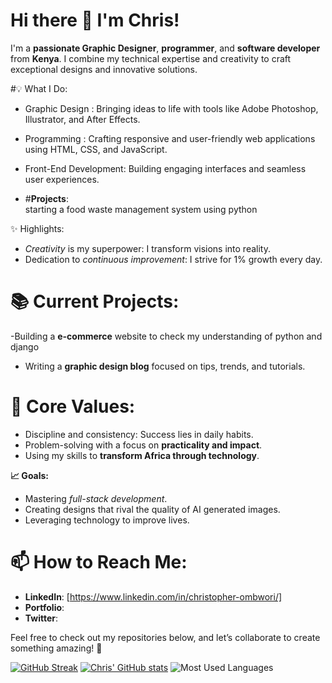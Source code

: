 
  # Hi there 👋 I'm Chris!

I'm a **passionate Graphic Designer**, **programmer**, and **software developer** from **Kenya**.
I combine my technical expertise and creativity to craft exceptional designs and innovative solutions.

#💡 What I Do:
- Graphic Design : Bringing ideas to life with tools like Adobe Photoshop, Illustrator, and After Effects.
- Programming : Crafting responsive and user-friendly web applications using HTML, CSS, and JavaScript.
- Front-End Development: Building engaging interfaces and seamless user experiences.

- #**Projects**:  
  starting a food waste management system using python

 ✨ Highlights:
- *Creativity* is my superpower: I transform visions into reality.  
- Dedication to *continuous improvement*: I strive for 1% growth every day.  


# **📚 Current Projects:**  
-Building a **e-commerce** website to check my understanding of python and django 
- Writing a **graphic design blog** focused on tips, trends, and tutorials.  

# **🌟 Core Values:**
- Discipline and consistency: Success lies in daily habits.  
- Problem-solving with a focus on **practicality and impact**.  
- Using my skills to **transform Africa through technology**.

 **📈 Goals:**
- Mastering *full-stack development*.  
- Creating designs that rival the quality of AI generated images.  
- Leveraging technology to improve lives.

# **📫 How to Reach Me:**
- **LinkedIn**: [https://www.linkedin.com/in/christopher-ombwori/]  
- **Portfolio**:  
- **Twitter**:  

Feel free to check out my repositories below, and let’s collaborate to create something amazing! 🚀

[![GitHub Streak](https://streak-stats.demolab.com/?user=ChrisOmb&theme=blue-green&date_format=M%20j%5B%2C%20Y%5D)](https://git.io/streak-stats)
[![Chris' GitHub stats](https://github-readme-stats.vercel.app/api?username=ChrisOmb&show_icons=true&theme=blue-green)](https://github.com/anuraghazra/github-readme-stats)
![Most Used Languages](https://github-readme-stats.vercel.app/api/top-langs/?username=ChrisOmb&layout=compact&theme=blue-green)

<!---
ChrisOmb/ChrisOmb is a ✨ special ✨ repository because its `README.md` (this file) appears on your GitHub profile.
You can click the Preview link to take a look at your changes.
--->
